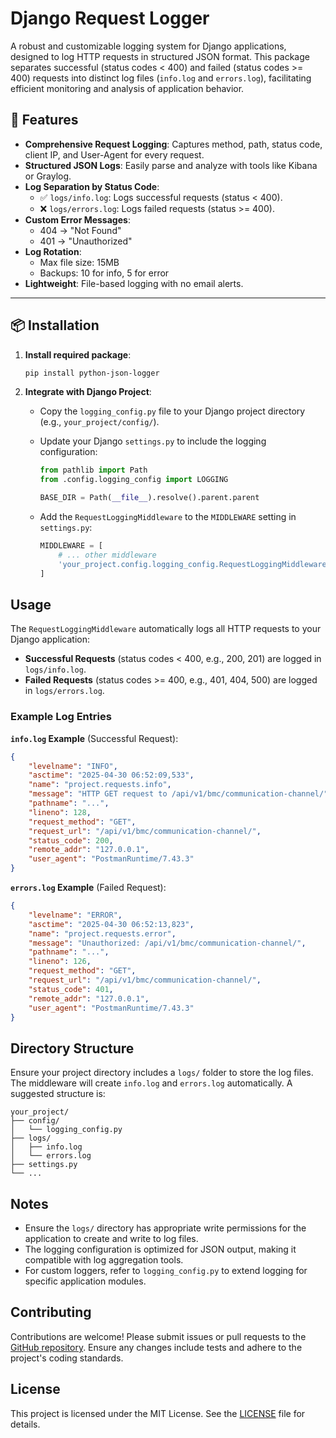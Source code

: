# Django Request Logger

A robust and customizable logging system for Django applications, designed to log HTTP requests in structured JSON format. This package separates successful (status codes < 400) and failed (status codes >= 400) requests into distinct log files (`info.log` and `errors.log`), facilitating efficient monitoring and analysis of application behavior.

## 🚀 Features

- **Comprehensive Request Logging**: Captures method, path, status code, client IP, and User-Agent for every request.
- **Structured JSON Logs**: Easily parse and analyze with tools like Kibana or Graylog.
- **Log Separation by Status Code**:
  - ✅ `logs/info.log`: Logs successful requests (status < 400).
  - ❌ `logs/errors.log`: Logs failed requests (status >= 400).
- **Custom Error Messages**:
  - 404 → "Not Found"
  - 401 → "Unauthorized"
- **Log Rotation**:
  - Max file size: 15MB
  - Backups: 10 for info, 5 for error
- **Lightweight**: File-based logging with no email alerts.

---

## 📦 Installation

1. **Install required package**:

   ```bash
   pip install python-json-logger

2. **Integrate with Django Project**:
   - Copy the `logging_config.py` file to your Django project directory (e.g., `your_project/config/`).
   - Update your Django `settings.py` to include the logging configuration:

     ```python
     from pathlib import Path
     from .config.logging_config import LOGGING

     BASE_DIR = Path(__file__).resolve().parent.parent
     ```

   - Add the `RequestLoggingMiddleware` to the `MIDDLEWARE` setting in `settings.py`:

     ```python
     MIDDLEWARE = [
         # ... other middleware
         'your_project.config.logging_config.RequestLoggingMiddleware',
     ]
     ```

## Usage

The `RequestLoggingMiddleware` automatically logs all HTTP requests to your Django application:

- **Successful Requests** (status codes < 400, e.g., 200, 201) are logged in `logs/info.log`.
- **Failed Requests** (status codes >= 400, e.g., 401, 404, 500) are logged in `logs/errors.log`.

### Example Log Entries

**`info.log` Example** (Successful Request):

```json
{
    "levelname": "INFO",
    "asctime": "2025-04-30 06:52:09,533",
    "name": "project.requests.info",
    "message": "HTTP GET request to /api/v1/bmc/communication-channel/",
    "pathname": "...",
    "lineno": 128,
    "request_method": "GET",
    "request_url": "/api/v1/bmc/communication-channel/",
    "status_code": 200,
    "remote_addr": "127.0.0.1",
    "user_agent": "PostmanRuntime/7.43.3"
}
```

**`errors.log` Example** (Failed Request):

```json
{
    "levelname": "ERROR",
    "asctime": "2025-04-30 06:52:13,823",
    "name": "project.requests.error",
    "message": "Unauthorized: /api/v1/bmc/communication-channel/",
    "pathname": "...",
    "lineno": 126,
    "request_method": "GET",
    "request_url": "/api/v1/bmc/communication-channel/",
    "status_code": 401,
    "remote_addr": "127.0.0.1",
    "user_agent": "PostmanRuntime/7.43.3"
}
```

## Directory Structure

Ensure your project directory includes a `logs/` folder to store the log files. The middleware will create `info.log` and `errors.log` automatically. A suggested structure is:

```
your_project/
├── config/
│   └── logging_config.py
├── logs/
│   ├── info.log
│   └── errors.log
├── settings.py
└── ...
```

## Notes

- Ensure the `logs/` directory has appropriate write permissions for the application to create and write to log files.
- The logging configuration is optimized for JSON output, making it compatible with log aggregation tools.
- For custom loggers, refer to `logging_config.py` to extend logging for specific application modules.

## Contributing

Contributions are welcome! Please submit issues or pull requests to the [GitHub repository](https://github.com/your-username/django-request-logger). Ensure any changes include tests and adhere to the project's coding standards.

## License

This project is licensed under the MIT License. See the [LICENSE](LICENSE) file for details.
